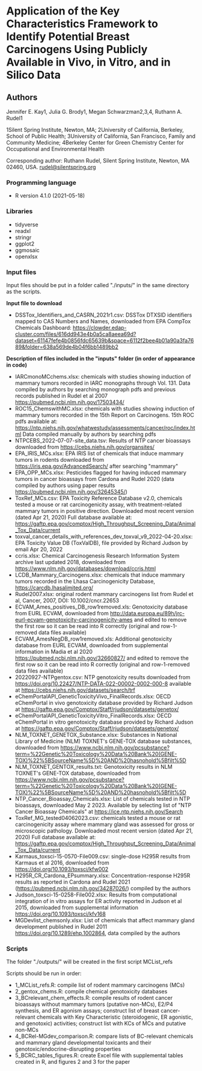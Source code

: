 # Application of the Key Characteristics Framework to Identify Potential Breast Carcinogens Using Publicly Available in Vivo, in Vitro, and in Silico Data
## Authors
Jennifer E. Kay1, Julia G. Brody1, Megan Schwarzman2,3,4, Ruthann A. Rudel1

1Silent Spring Institute, Newton, MA; 
2University of California, Berkeley, School of Public Health;
3University of California, San Francisco, Family and Community Medicine;
4Berkeley Center for Green Chemistry Center for Occupational and Environmental Health

Corresponding author: Ruthann Rudel, Silent Spring Institute, Newton, MA 02460, USA. rudel@silentspring.org


### Programming language 

- R version 4.1.0 (2021-05-18)

### Libraries
- tidyverse
- readxl
- stringr
- ggplot2
- ggmosaic
- openxlsx

### Input files
Input files should be put in a folder called "./inputs/" in the same directory as the scripts. 


<b>Input file to download</b>
- DSSTox_Identifiers_and_CASRN_2021r1.csv: DSSTox DTXSID identifiers mapped to CAS Numbers and Names, downloaded from EPA CompTox Chemicals Dashboard: https://clowder.edap-cluster.com/files/616dd943e4b0a5ca8aeea69d?dataset=61147fefe4b0856fdc65639b&space=6112f2bee4b01a90a3fa7689&folder=638a569de4b04f6bb1489bb2

<b>Description of files included in the "inputs" folder (in order of appearance in code)</b>
- IARCmonoMCchems.xlsx: chemicals with studies showing induction of mammary tumors recorded in IARC monographs through Vol. 131. Data compiled by authors by searching monograph pdfs and previous records published in Rudel et al 2007 https://pubmed.ncbi.nlm.nih.gov/17503434/ 
- ROC15_ChemswithMC.xlsx: chemicals with studies showing induction of mammary tumors recorded in the 15th Report on Carcinogens. 15th ROC pdfs available at: https://ntp.niehs.nih.gov/whatwestudy/assessments/cancer/roc/index.html Data compiled manually by authors by searching pdfs 
- NTPCEBS_2022-07-07-site_data.tsv: Results of NTP cancer bioassays downloaded from https://cebs.niehs.nih.gov/organsites/ 
- EPA_IRIS_MCs.xlsx: EPA IRIS list of chemicals that induce mammary tumors in rodents downloaded from https://iris.epa.gov/AdvancedSearch/ after searching "mammary" 
- EPA_OPP_MCs.xlsx: Pesticides flagged for having induced mammary tumors in cancer bioassays from Cardona and Rudel 2020 (data compiled by authors using paper results https://pubmed.ncbi.nlm.nih.gov/32645345/) 
- ToxRef_MCs.csv: EPA Toxicity Reference Database v2.0, chemicals tested a mouse or rat carcinogenicity assay, with treatment-related mammary tumors in positive direction. Downloaded most recent version (dated Apr 21, 2020) Full database available at: https://gaftp.epa.gov/comptox/High_Throughput_Screening_Data/Animal_Tox_Data/current
- toxval_cancer_details_with_references_dev_toxval_v9_2022-04-20.xlsx: EPA Toxicity Value DB (ToxValDB), file provided by Richard Judson by email Apr 20, 2022
- ccris.xlsx: Chemical Carcinogenesis Research Information System archive last updated 2018, downloaded from https://www.nlm.nih.gov/databases/download/ccris.html 
- LCDB_Mammary_Carcinogens.xlsx: chemicals that induce mammary tumors recorded in the Lhasa Carcinogenicity Database, https://carcdb.lhasalimited.org/
- Rudel2007.xlsx: original rodent mammary carcinogens list from Rudel et al, Cancer, 2007, DOI: 10.1002/cncr.22653
- ECVAM_Ames_positives_DB_row1removed.xls: Genotoxicity database from EURL ECVAM, downloaded from http://data.europa.eu/89h/jrc-eurl-ecvam-genotoxicity-carcinogenicity-ames and edited to remove the first row so it can be read into R correctly (original and row-1-removed data files available)
- ECVAM_AmesNegDB_row1removed.xls: Additional genotoxicity database from EURL ECVAM, downloaded from supplemental information in Madia et al 2020 https://pubmed.ncbi.nlm.nih.gov/32660827/ and edited to remove the first row so it can be read into R correctly (original and row-1-removed data files available)
- 20220927-NTPgentox.csv: NTP genotoxicity results downloaded from https://doi.org/10.22427/NTP-DATA-022-00002-0002-000-8 available at https://cebs.niehs.nih.gov/datasets/search/trf
- eChemPortalAPI_GeneticToxicityVivo_FinalRecords.xlsx: OECD eChemPortal in vivo genotoxicity database provided by Richard Judson at https://gaftp.epa.gov/Comptox/Staff/rjudson/datasets/genetox/ 
- eChemPortalAPI_GeneticToxicityVitro_FinalRecords.xlsx: OECD eChemPortal in vitro genotoxicity database provided by Richard Judson at https://gaftp.epa.gov/Comptox/Staff/rjudson/datasets/genetox/ 
- NLM_TOXNET_GENETOX_Substance.xlsx: Substances in National Library of Medicine (NLM) TOXNET's GENE-TOX database substances, downloaded from https://www.ncbi.nlm.nih.gov/pcsubstance?term=%22Genetic%20Toxicology%20Data%20Bank%20(GENE-TOX)%22%5BSourceName%5D%20AND%20hasnohold%5Bfilt%5D 
- NLM_TOXNET_GENTOX_results.txt: Genotoxicity results in NLM TOXNET's GENE-TOX database, downloaded from https://www.ncbi.nlm.nih.gov/pcsubstance?term=%22Genetic%20Toxicology%20Data%20Bank%20(GENE-TOX)%22%5BSourceName%5D%20AND%20hasnohold%5Bfilt%5D 
- NTP_Cancer_Bioassay_Chemicals.xlsx: List of chemicals tested in NTP bioassays, downloaded May 2 2023. Available by selecting list of "NTP Cancer Bioassay Chemicals" at https://ice.ntp.niehs.nih.gov/Search
- ToxRef_MG_tested04062023.csv: chemicals tested a mouse or rat carcinogenicity assay where mammary gland was assessed for gross or microscopic pathology. Downloaded most recent version (dated Apr 21, 2020) Full database available at: https://gaftp.epa.gov/comptox/High_Throughput_Screening_Data/Animal_Tox_Data/current
- Karmaus_toxsci-15-0570-File009.csv: single-dose H295R results from Karmaus et al 2016, downloaded from https://doi.org/10.1093/toxsci/kfw002 
- H295R_CR_Cardona_EPsummary.xlsx: Concentration-response H295R results as reported in Cardona and Rudel 2021 (https://pubmed.ncbi.nlm.nih.gov/34287026/) compiled by the authors 
- Judson_toxsci-15-0258-File002.xlsx: Results from computational integration of in vitro assays for ER activity reported in Judson et al 2015, downloaded from supplemental information https://doi.org/10.1093/toxsci/kfv168  
- MGDevlist_chemsonly.xlsx: List of chemicals that affect mammary gland development published in Rudel 2011 https://doi.org/10.1289/ehp.1002864, data compiled by the authors 

### Scripts
The folder "./outputs/" will be created in the first script MCList_refs

Scripts should be run in order:
- 1_MCList_refs.R: compile list of rodent mammary carcinogens (MCs)
- 2_gentox_chems.R: compile chemical genotoxicity databases
- 3_BCrelevant_chem_effects.R: compile results of rodent cancer bioassays without mammary tumors (putative non-MCs), E2/P4 synthesis, and ER agonism assays; construct list of breast cancer-relevant chemicals with Key Characteristic (steroidogenic, ER agonistic, and genotoxic) activities; construct list with KCs of MCs and putative non-MCs
- 4_BCRel-MGdev_comparison.R: compare lists of BC-relevant chemicals and mammary gland developmental toxicants and their genotoxic/endocrine-disrupting properties
- 5_BCRC_tables_figures.R: create Excel file with supplemental tables created in R, and figures 2 and 3 for the paper  
 
